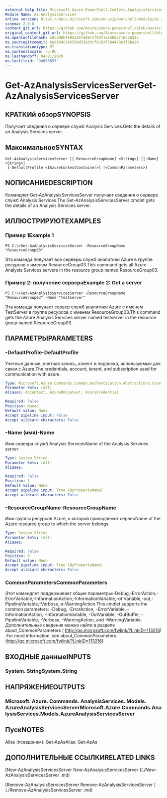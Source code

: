 ```yaml
---
external help file: Microsoft.Azure.PowerShell.Cmdlets.AnalysisServices.dll-Help.xml
Module Name: Az.AnalysisServices
online version: https://docs.microsoft.com/en-us/powershell/module/az.analysisservices/get-azanalysisservicesserver
schema: 2.0.0
content_git_url: https://github.com/Azure/azure-powershell/blob/master/src/AnalysisServices/AnalysisServices/help/Get-AzAnalysisServicesServer.md
original_content_git_url: https://github.com/Azure/azure-powershell/blob/master/src/AnalysisServices/AnalysisServices/help/Get-AzAnalysisServicesServer.md
ms.openlocfilehash: c0c308bfe9d2d5fad971f9df1a26b03710d5629c
ms.sourcegitcommit: 6a91b4c545350d316d3cf8c62f384478e3f3ba24
ms.translationtype: MT
ms.contentlocale: ru-RU
ms.lasthandoff: 04/21/2020
ms.locfileid: "94065653"
---
```

# <span data-ttu-id="0cfd8-101">Get-AzAnalysisServicesServer</span><span class="sxs-lookup"><span data-stu-id="0cfd8-101">Get-AzAnalysisServicesServer</span></span>

## <span data-ttu-id="0cfd8-102">КРАТКИй обзор</span><span class="sxs-lookup"><span data-stu-id="0cfd8-102">SYNOPSIS</span></span>
<span data-ttu-id="0cfd8-103">Получает сведения о сервере служб Analysis Services.</span><span class="sxs-lookup"><span data-stu-id="0cfd8-103">Gets the details of an Analysis Services server.</span></span>

## <span data-ttu-id="0cfd8-104">Максимальное</span><span class="sxs-lookup"><span data-stu-id="0cfd8-104">SYNTAX</span></span>

```
Get-AzAnalysisServicesServer [[-ResourceGroupName] <String>] [[-Name] <String>]
 [-DefaultProfile <IAzureContextContainer>] [<CommonParameters>]
```

## <span data-ttu-id="0cfd8-105">NОПИСАНИЕ</span><span class="sxs-lookup"><span data-stu-id="0cfd8-105">DESCRIPTION</span></span>
<span data-ttu-id="0cfd8-106">Командлет Get-AzAnalysisServicesServer получает сведения о сервере служб Analysis Services.</span><span class="sxs-lookup"><span data-stu-id="0cfd8-106">The Get-AzAnalysisServicesServer cmdlet gets the details of an Analysis Services server.</span></span>

## <span data-ttu-id="0cfd8-107">ИЛЛЮСТРИРУЮТ</span><span class="sxs-lookup"><span data-stu-id="0cfd8-107">EXAMPLES</span></span>

### <span data-ttu-id="0cfd8-108">Пример 1</span><span class="sxs-lookup"><span data-stu-id="0cfd8-108">Example 1</span></span>
```
PS C:\>Get-AzAnalysisServicesServer -ResourceGroupName "ResourceGroup03"
```

<span data-ttu-id="0cfd8-109">Эта команда получает все серверы служб аналитики Azure в группе ресурсов с именем ResourceGroup03.</span><span class="sxs-lookup"><span data-stu-id="0cfd8-109">This command gets all Azure Analysis Services servers in the resource group named ResourceGroup03.</span></span>

### <span data-ttu-id="0cfd8-110">Пример 2: получение сервера</span><span class="sxs-lookup"><span data-stu-id="0cfd8-110">Example 2: Get a server</span></span>
```
PS C:\>Get-AzAnalysisServicesServer -ResourceGroupName "ResourceGroup03" -Name "testserver"
```

<span data-ttu-id="0cfd8-111">Эта команда получает сервер служб аналитики Azure с именем TestServer в группе ресурсов с именем ResourceGroup03.</span><span class="sxs-lookup"><span data-stu-id="0cfd8-111">This command gets the Azure Analysis Services server named testserver in the resource group named ResourceGroup03.</span></span>

## <span data-ttu-id="0cfd8-112">ПАРАМЕТРЫ</span><span class="sxs-lookup"><span data-stu-id="0cfd8-112">PARAMETERS</span></span>

### <span data-ttu-id="0cfd8-113">-DefaultProfile</span><span class="sxs-lookup"><span data-stu-id="0cfd8-113">-DefaultProfile</span></span>
<span data-ttu-id="0cfd8-114">Учетные данные, учетная запись, клиент и подписка, используемые для связи с Azure.</span><span class="sxs-lookup"><span data-stu-id="0cfd8-114">The credentials, account, tenant, and subscription used for communication with azure.</span></span>

```yaml
Type: Microsoft.Azure.Commands.Common.Authentication.Abstractions.Core.IAzureContextContainer
Parameter Sets: (All)
Aliases: AzContext, AzureRmContext, AzureCredential

Required: False
Position: Named
Default value: None
Accept pipeline input: False
Accept wildcard characters: False
```

### <span data-ttu-id="0cfd8-115">-Name (имя)</span><span class="sxs-lookup"><span data-stu-id="0cfd8-115">-Name</span></span>
<span data-ttu-id="0cfd8-116">Имя сервера служб Analysis Services</span><span class="sxs-lookup"><span data-stu-id="0cfd8-116">Name of the Analysis Services server</span></span>

```yaml
Type: System.String
Parameter Sets: (All)
Aliases:

Required: False
Position: 1
Default value: None
Accept pipeline input: True (ByPropertyName)
Accept wildcard characters: False
```

### <span data-ttu-id="0cfd8-117">-ResourceGroupName</span><span class="sxs-lookup"><span data-stu-id="0cfd8-117">-ResourceGroupName</span></span>
<span data-ttu-id="0cfd8-118">Имя группы ресурсов Azure, к которой принадлежит сервер</span><span class="sxs-lookup"><span data-stu-id="0cfd8-118">Name of the Azure resource group to which the server belongs</span></span>

```yaml
Type: System.String
Parameter Sets: (All)
Aliases:

Required: False
Position: 0
Default value: None
Accept pipeline input: True (ByPropertyName)
Accept wildcard characters: False
```

### <span data-ttu-id="0cfd8-119">CommonParameters</span><span class="sxs-lookup"><span data-stu-id="0cfd8-119">CommonParameters</span></span>
<span data-ttu-id="0cfd8-120">Этот командлет поддерживает общие параметры:-Debug,-ErrorAction,-ErrorVariable,-InformationAction,-InformationVariable,-of Variable,-out,-PipelineVariable,-Verbose, и-WarningAction.</span><span class="sxs-lookup"><span data-stu-id="0cfd8-120">This cmdlet supports the common parameters: -Debug, -ErrorAction, -ErrorVariable, -InformationAction, -InformationVariable, -OutVariable, -OutBuffer, -PipelineVariable, -Verbose, -WarningAction, and -WarningVariable.</span></span> <span data-ttu-id="0cfd8-121">Дополнительные сведения можно найти в разделе about_CommonParameters ( http://go.microsoft.com/fwlink/?LinkID=113216) .</span><span class="sxs-lookup"><span data-stu-id="0cfd8-121">For more information, see about_CommonParameters (http://go.microsoft.com/fwlink/?LinkID=113216).</span></span>

## <span data-ttu-id="0cfd8-122">ВХОДНЫЕ данные</span><span class="sxs-lookup"><span data-stu-id="0cfd8-122">INPUTS</span></span>

### <span data-ttu-id="0cfd8-123">System. String</span><span class="sxs-lookup"><span data-stu-id="0cfd8-123">System.String</span></span>

## <span data-ttu-id="0cfd8-124">НАПРЯЖЕНИЕ</span><span class="sxs-lookup"><span data-stu-id="0cfd8-124">OUTPUTS</span></span>

### <span data-ttu-id="0cfd8-125">Microsoft. Azure. Commands. AnalysisServices. Models. AzureAnalysisServicesServer</span><span class="sxs-lookup"><span data-stu-id="0cfd8-125">Microsoft.Azure.Commands.AnalysisServices.Models.AzureAnalysisServicesServer</span></span>

## <span data-ttu-id="0cfd8-126">Пуск</span><span class="sxs-lookup"><span data-stu-id="0cfd8-126">NOTES</span></span>
<span data-ttu-id="0cfd8-127">Alias (псевдоним): Get-AzAs</span><span class="sxs-lookup"><span data-stu-id="0cfd8-127">Alias: Get-AzAs</span></span>

## <span data-ttu-id="0cfd8-128">ДОПОЛНИТЕЛЬНЫЕ ССЫЛКИ</span><span class="sxs-lookup"><span data-stu-id="0cfd8-128">RELATED LINKS</span></span>

[<span data-ttu-id="0cfd8-129">New-AzAnalysisServicesServer </span><span class="sxs-lookup"><span data-stu-id="0cfd8-129">New-AzAnalysisServicesServer </span></span>](./New-AzAnalysisServicesServer .md)

[<span data-ttu-id="0cfd8-130">Remove-AzAnalysisServicesServer </span><span class="sxs-lookup"><span data-stu-id="0cfd8-130">Remove-AzAnalysisServicesServer </span></span>](./Remove-AzAnalysisServicesServer .md)
